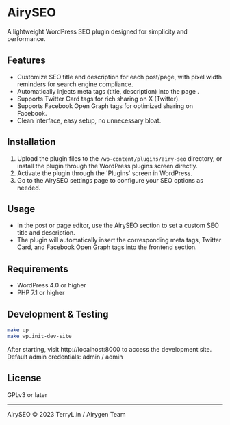 
# AirySEO

A lightweight WordPress SEO plugin designed for simplicity and performance.

## Features

- Customize SEO title and description for each post/page, with pixel width reminders for search engine compliance.
- Automatically injects meta tags (title, description) into the page <head>.
- Supports Twitter Card tags for rich sharing on X (Twitter).
- Supports Facebook Open Graph tags for optimized sharing on Facebook.
- Clean interface, easy setup, no unnecessary bloat.

## Installation

1. Upload the plugin files to the `/wp-content/plugins/airy-seo` directory, or install the plugin through the WordPress plugins screen directly.
2. Activate the plugin through the 'Plugins' screen in WordPress.
3. Go to the AirySEO settings page to configure your SEO options as needed.

## Usage

- In the post or page editor, use the AirySEO section to set a custom SEO title and description.
- The plugin will automatically insert the corresponding meta tags, Twitter Card, and Facebook Open Graph tags into the frontend <head> section.

## Requirements

- WordPress 4.0 or higher
- PHP 7.1 or higher

## Development & Testing

```bash
make up
make wp.init-dev-site
```
After starting, visit http://localhost:8000 to access the development site.
Default admin credentials: admin / admin

## License

GPLv3 or later

---

AirySEO © 2023 TerryL.in / Airygen Team
